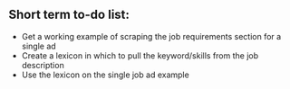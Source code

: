 ## Short term to-do list: ##

* Get a working example of scraping the job requirements section for a single ad
* Create a lexicon in which to pull the keyword/skills from the job description
* Use the lexicon on the single job ad example
